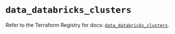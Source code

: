 # `data_databricks_clusters`

Refer to the Terraform Registry for docs: [`data_databricks_clusters`](https://registry.terraform.io/providers/databricks/databricks/1.51.0/docs/data-sources/clusters).
